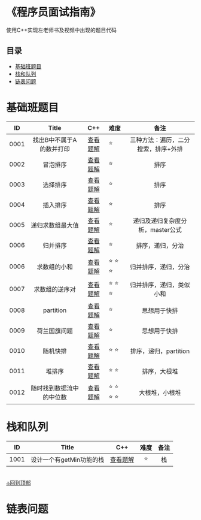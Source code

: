 # 《程序员面试指南》
使用C++实现左老师书及视频中出现的题目代码
## 目录
- [基础班题目](#基础班题目)
- [栈和队列](#栈和队列)
- [链表问题](#链表问题)

# 基础班题目
| ID | Title                                  |           C++             |      难度       |          备注               |
|:--:|:--------------------------------------:|:-------------------------:|:---------------|:---------------------------:|
|0001| 找出B中不属于A的数并打印|[查看题解](https://github.com/ludandandan/Programmer-interview-guide/blob/master/Chapter00_BasicVideo/findBNotBelongToA.md)|:star:|三种方法：遍历，二分搜索，排序+外排|
|0002|冒泡排序|[查看题解](https://github.com/ludandandan/Programmer-interview-guide/blob/master/Chapter00_BasicVideo/BubbleSort.md)|:star:|排序|
|0003|选择排序|[查看题解](https://github.com/ludandandan/Programmer-interview-guide/blob/master/Chapter00_BasicVideo/SelectionSort.md)|:star:|排序|
|0004|插入排序|[查看题解](https://github.com/ludandandan/Programmer-interview-guide/blob/master/Chapter00_BasicVideo/InsertSort.md)|:star:|排序|
|0005|递归求数组最大值|[查看题解](https://github.com/ludandandan/Programmer-interview-guide/blob/master/Chapter00_BasicVideo/Recursive_getMax.md)|:star:|递归及递归复杂度分析，master公式|
|0006|归并排序|[查看题解](https://github.com/ludandandan/Programmer-interview-guide/blob/master/Chapter00_BasicVideo/MergeSort.md)|:star:|排序，递归，分治|
|0006|求数组的小和|[查看题解](https://github.com/ludandandan/Programmer-interview-guide/blob/master/Chapter00_BasicVideo/smallSum.md)|:star: :star: :star:|归并排序，递归，分治|
|0007|求数组的逆序对|[查看题解](https://github.com/ludandandan/Programmer-interview-guide/blob/master/Chapter00_BasicVideo/print_ReverseOrderPair.md)|:star: :star: :star:|归并排序，递归，类似小和|
|0008|partition|[查看题解](https://github.com/ludandandan/Programmer-interview-guide/blob/master/Chapter00_BasicVideo/partition.md)|:star:|思想用于快排|
|0009|荷兰国旗问题|[查看题解](https://github.com/ludandandan/Programmer-interview-guide/blob/master/Chapter00_BasicVideo/NetherlandsFlag.md)|:star:|思想用于快排|
|0010|随机快排|[查看题解](https://github.com/ludandandan/Programmer-interview-guide/blob/master/Chapter00_BasicVideo/QuickSort.md)|:star: :star:|排序，递归，partition|
|0011|堆排序|[查看题解](https://github.com/ludandandan/Programmer-interview-guide/blob/master/Chapter00_BasicVideo/HeapSort.md)|:star: :star:|排序，大根堆|
|0012|随时找到数据流中的中位数|[查看题解](https://github.com/ludandandan/Programmer-interview-guide/blob/master/Chapter00_BasicVideo/MedianHolder.md)|:star: :star: :star: :star:|大根堆，小根堆|
# 栈和队列

| ID | Title                                  |           C++             |      难度       |          备注               |
|:--:|:--------------------------------------:|:-------------------------:|:---------------:|:---------------------------:|
|1001| 设计一个有getMin功能的栈|[查看题解]() |:star:|栈|

<br>[:top:回到顶部](《程序员面试指南》)

# 链表问题